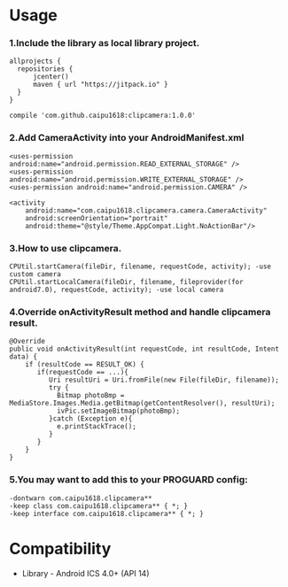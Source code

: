 # Usage
### 1.Include the library as local library project.

    allprojects {
      repositories {
          jcenter()
          maven { url "https://jitpack.io" }
      }
    }
`compile 'com.github.caipu1618:clipcamera:1.0.0'`

### 2.Add CameraActivity into your AndroidManifest.xml

    <uses-permission android:name="android.permission.READ_EXTERNAL_STORAGE" />
    <uses-permission android:name="android.permission.WRITE_EXTERNAL_STORAGE" />
    <uses-permission android:name="android.permission.CAMERA" />
    
    <activity
        android:name="com.caipu1618.clipcamera.camera.CameraActivity"
        android:screenOrientation="portrait"
        android:theme="@style/Theme.AppCompat.Light.NoActionBar"/>
    
### 3.How to use clipcamera.

    CPUtil.startCamera(fileDir, filename, requestCode, activity); -use custom camera
    CPUtil.startLocalCamera(fileDir, filename, fileprovider(for android7.0), requestCode, activity); -use local camera
    
### 4.Override onActivityResult method and handle clipcamera result.

    @Override
    public void onActivityResult(int requestCode, int resultCode, Intent data) {
        if (resultCode == RESULT_OK) {
           if(requestCode == ...){
              Uri resultUri = Uri.fromFile(new File(fileDir, filename));
              try {
                Bitmap photoBmp = MediaStore.Images.Media.getBitmap(getContentResolver(), resultUri);
                ivPic.setImageBitmap(photoBmp);
              }catch (Exception e){
                e.printStackTrace();
              }
           }
        }
    }
    
### 5.You may want to add this to your PROGUARD config:

    -dontwarn com.caipu1618.clipcamera**
    -keep class com.caipu1618.clipcamera** { *; }
    -keep interface com.caipu1618.clipcamera** { *; }

# Compatibility

* Library - Android ICS 4.0+ (API 14)

